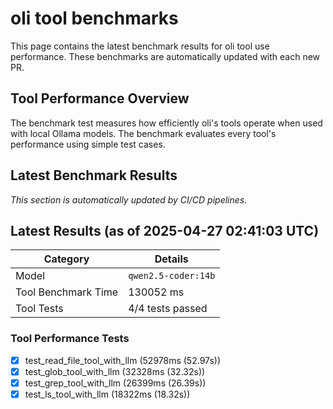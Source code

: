 # oli tool benchmarks

This page contains the latest benchmark results for oli tool use performance.
These benchmarks are automatically updated with each new PR.

## Tool Performance Overview

The benchmark test measures how efficiently oli's tools operate when used with local
Ollama models. The benchmark evaluates every tool's performance using simple test cases.

## Latest Benchmark Results

_This section is automatically updated by CI/CD pipelines._

<!-- BENCHMARK_RESULTS -->
## Latest Results (as of 2025-04-27 02:41:03 UTC)

| Category | Details |
|----------|---------|
| Model | `qwen2.5-coder:14b` |
| Tool Benchmark Time | 130052 ms |
| Tool Tests | 4/4 tests passed |

### Tool Performance Tests
- [x] test_read_file_tool_with_llm (52978ms (52.97s))
- [x] test_glob_tool_with_llm (32328ms (32.32s))
- [x] test_grep_tool_with_llm (26399ms (26.39s))
- [x] test_ls_tool_with_llm (18322ms (18.32s))

<!-- END_BENCHMARK_RESULTS -->
